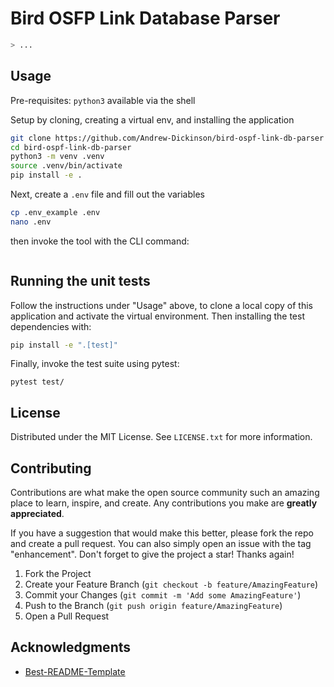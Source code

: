
# Bird OSFP Link Database Parser



```sh
> ...

```


## Usage

Pre-requisites: `python3` available via the shell

Setup by cloning, creating a virtual env, and installing the application
```sh
git clone https://github.com/Andrew-Dickinson/bird-ospf-link-db-parser
cd bird-ospf-link-db-parser
python3 -m venv .venv
source .venv/bin/activate
pip install -e .
```

Next, create a `.env` file and fill out the variables
```sh
cp .env_example .env
nano .env
```

then invoke the tool with the CLI command:
```sh

```

## Running the unit tests

Follow the instructions under "Usage" above, to clone a local copy of this application and activate
the virtual environment. Then installing the test dependencies with:
```sh
pip install -e ".[test]"
```

Finally, invoke the test suite using pytest:
```
pytest test/
```

## License

Distributed under the MIT License. See `LICENSE.txt` for more information.

## Contributing

Contributions are what make the open source community such an amazing place to learn, inspire, and create. Any contributions you make are **greatly appreciated**.

If you have a suggestion that would make this better, please fork the repo and create a pull request. You can also simply open an issue with the tag "enhancement".
Don't forget to give the project a star! Thanks again!

1. Fork the Project
2. Create your Feature Branch (`git checkout -b feature/AmazingFeature`)
3. Commit your Changes (`git commit -m 'Add some AmazingFeature'`)
4. Push to the Branch (`git push origin feature/AmazingFeature`)
5. Open a Pull Request


## Acknowledgments
 * [Best-README-Template](https://github.com/othneildrew/Best-README-Template/)
